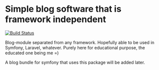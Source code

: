 # Simple blog software that is framework independent

[![Build Status](https://travis-ci.org/flijten/blog.svg?branch=master)](https://travis-ci.org/flijten/blog)

Blog-module separated from any framework. Hopefully able to be used
in Symfony, Laravel, whatever. Purely here for educational purpose, 
the educated one being me =)

A blog bundle for symfony that uses this package will be added later.